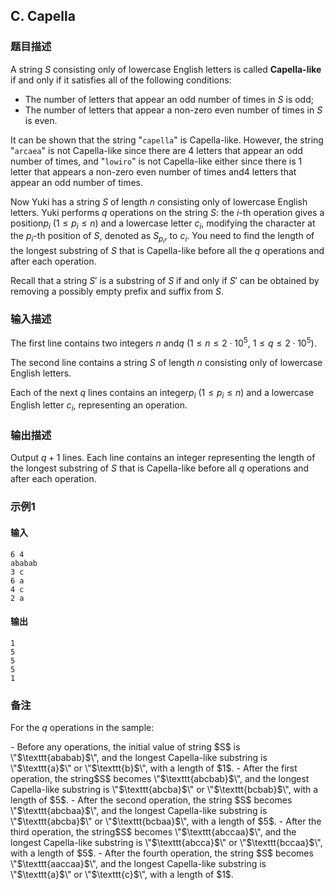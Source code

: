 ## C. Capella

### 题目描述

A string $S$ consisting only of lowercase
English letters is called **Capella-like** if and only if it satisfies
all of the following conditions:

- The number of letters that appear an odd number of times
  in $S$ is odd;
- The number of letters that appear a non-zero even number of times
  in $S$ is even.

It can be shown that the string
\"$\texttt{capella}$\" is Capella-like.
However, the string \"$\texttt{arcaea}$\" is
not Capella-like since there are $4$ letters
that appear an odd number of times, and
\"$\texttt{lowiro}$\" is not Capella-like
either since there is $1$ letter that appears
a non-zero even number of times and$4$ letters that appear an odd number of times.

<div>

Now Yuki has a string $S$ of length $n$ consisting only of lowercase English
letters. Yuki performs $q$ operations on the
string $S$: the $i$-th operation gives a position$p_i$ ($1 \leq p_i \leq n$) and a lowercase letter $c_i$, modifying the character at the $p_i$-th position of $S$, denoted as $S_{p_i}$, to $c_i$. You need to find the length of the
longest substring of $S$ that is Capella-like
before all the $q$ operations and after each
operation.

<div>

<div>

Recall that a string $S'$ is a substring of $S$ if and only if $S'$ can be obtained by removing a possibly
empty prefix and suffix from $S$.

</div>

</div>

</div>

### 输入描述

The first line contains two integers $n$ and$q$ ($1 \leq n \leq 2 \cdot 10^5$, $1 \leq q \leq 2 \cdot 10^5$).

The second line contains a string $S$ of
length $n$ consisting only of lowercase
English letters.

Each of the next $q$ lines contains an
integer$p_i$ ($1 \leq p_i \leq n$) and a lowercase English
letter $c_i$, representing an operation.

### 输出描述

Output $q + 1$ lines. Each line contains an
integer representing the length of the longest substring of $S$ that is Capella-like before all $q$ operations and after each operation.

### 示例1

#### 输入

```plain
6 4
ababab
3 c
6 a
4 c
2 a
```

#### 输出

```plain
1
5
5
5
1
```

### 备注

For the $q$ operations in the sample:

<div>

</div>

<div>
- Before any operations, the initial value of string $S$ is
    \"$\texttt{ababab}$\", and the longest
    Capella-like substring is
    \"$\texttt{a}$\" or
    \"$\texttt{b}$\", with a length of $1$.
- After the first operation, the string$S$     becomes \"$\texttt{abcbab}$\", and the
    longest Capella-like substring is
    \"$\texttt{abcba}$\" or
    \"$\texttt{bcbab}$\", with a length of $5$.
- After the second operation, the string $S$ becomes
    \"$\texttt{abcbaa}$\", and the longest
    Capella-like substring is
    \"$\texttt{abcba}$\" or
    \"$\texttt{bcbaa}$\", with a length of $5$.
- After the third operation, the string$S$     becomes \"$\texttt{abccaa}$\", and the
    longest Capella-like substring is
    \"$\texttt{abcca}$\" or
    \"$\texttt{bccaa}$\", with a length of $5$.
- After the fourth operation, the string $S$ becomes
    \"$\texttt{aaccaa}$\", and the longest
    Capella-like substring is
    \"$\texttt{a}$\" or
    \"$\texttt{c}$\", with a length of $1$.

</div>
